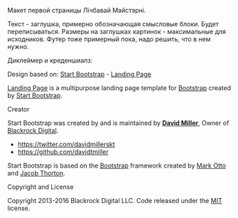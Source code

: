 Макет первой страницы Лічбавай Майстэрні. 

Текст - заглушка, примерно обозначающая смысловые блоки. Будет переписываться. 
Размеры на заглушках картинок - максимальные для исходников. 
Футер тоже примерный пока, надо решить, что в нем нужно.

Диклеймер и креденшиалз:

Design based on:
[Start Bootstrap](http://startbootstrap.com/) - [Landing Page](http://startbootstrap.com/template-overviews/landing-page/)

[Landing Page](http://startbootstrap.com/template-overviews/landing-page/) is a multipurpose landing page template for [Bootstrap](http://getbootstrap.com/) created by [Start Bootstrap](http://startbootstrap.com/).

Creator

Start Bootstrap was created by and is maintained by **[David Miller](http://davidmiller.io/)**, Owner of [Blackrock Digital](http://blackrockdigital.io/).

* https://twitter.com/davidmillerskt
* https://github.com/davidtmiller

Start Bootstrap is based on the [Bootstrap](http://getbootstrap.com/) framework created by [Mark Otto](https://twitter.com/mdo) and [Jacob Thorton](https://twitter.com/fat).

Copyright and License

Copyright 2013-2016 Blackrock Digital LLC. Code released under the [MIT](https://github.com/BlackrockDigital/startbootstrap-landing-page/blob/gh-pages/LICENSE) license.
